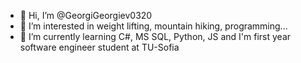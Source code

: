 - 👋 Hi, I’m @GeorgiGeorgiev0320
- 👀 I’m interested in weight lifting, mountain hiking, programming...
- 🌱 I’m currently learning C#, MS SQL, Python, JS and I'm first year software engineer student at TU-Sofia
 

<!---
GeorgiGeorgiev0320/GeorgiGeorgiev0320 is a ✨ special ✨ repository because its `README.md` (this file) appears on your GitHub profile.
You can click the Preview link to take a look at your changes.
--->
